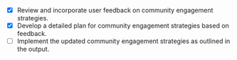 - [x] Review and incorporate user feedback on community engagement strategies.
- [x] Develop a detailed plan for community engagement strategies based on feedback.
- [ ] Implement the updated community engagement strategies as outlined in the output.
